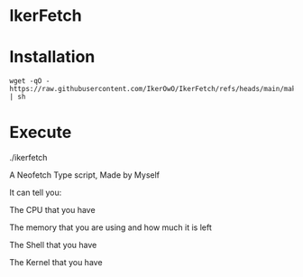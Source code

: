 # IkerFetch

# Installation
```
wget -qO - https://raw.githubusercontent.com/IkerOwO/IkerFetch/refs/heads/main/makeinstall | sh
```
# Execute

./ikerfetch

A Neofetch Type script, Made by Myself

It can tell you:

The CPU that you have

The memory that you are using and how much it is left

The Shell that you have

The Kernel that you have

